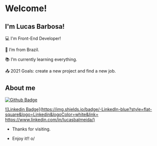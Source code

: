 # Welcome!

## I'm Lucas Barbosa!

:computer: I'm Front-End Developer!

:house_with_garden:  I’m from Brazil.

:books:  I’m currently learning everything.

:outbox_tray: 2021 Goals: create a new project and find a new job.

## About me

[![Github Badge](https://img.shields.io/badge/-Github-000?style=flat-square&logo=Github&logoColor=white&link=https://github.com/LucasBarbosaAlmeida)](https://github.com/LucasBarbosaAlmeida)

[![Linkedin Badge](https://img.shields.io/badge/-LinkedIn-blue?style=flat-square&logo=Linkedin&logoColor=white&link= https://www.linkedin.com/in/lucasbalmeida/)]( https://www.linkedin.com/in/lucasbalmeida/ )

  

- Thanks for visiting.

- Enjoy it!! o/


